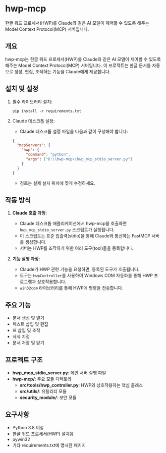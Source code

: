 # hwp-mcp

한글 워드 프로세서(HWP)를 Claude와 같은 AI 모델이 제어할 수 있도록 해주는 Model Context Protocol(MCP) 서버입니다.

## 개요

hwp-mcp는 한글 워드 프로세서(HWP)를 Claude와 같은 AI 모델이 제어할 수 있도록 해주는 Model Context Protocol(MCP) 서버입니다. 이 프로젝트는 한글 문서를 자동으로 생성, 편집, 조작하는 기능을 Claude에게 제공합니다.

## 설치 및 설정

1. 필수 라이브러리 설치:
   ```
   pip install -r requirements.txt
   ```

2. Claude 데스크톱 설정:
   - Claude 데스크톱 설정 파일을 다음과 같이 구성해야 합니다:
   ```json
   {
     "mcpServers": {
       "hwp": {
         "command": "python",
         "args": ["D:\\hwp-mcp\\hwp_mcp_stdio_server.py"]
       }
     }
   }
   ```
   - 경로는 실제 설치 위치에 맞게 수정하세요.

## 작동 방식

1. **Claude 호출 과정**:
   - Claude 데스크톱 애플리케이션에서 hwp-mcp를 호출하면 `hwp_mcp_stdio_server.py` 스크립트가 실행됩니다.
   - 이 스크립트는 표준 입출력(stdio)을 통해 Claude와 통신하는 FastMCP 서버를 생성합니다.
   - 서버는 HWP를 조작하기 위한 여러 도구(tool)들을 등록합니다.

2. **기능 실행 과정**:
   - Claude가 HWP 관련 기능을 요청하면, 등록된 도구가 호출됩니다.
   - 도구는 `HwpController`를 사용하여 Windows COM 자동화를 통해 HWP 프로그램과 상호작용합니다.
   - `win32com` 라이브러리를 통해 HWP에 명령을 전송합니다.

## 주요 기능

- 문서 생성 및 열기
- 텍스트 삽입 및 편집
- 표 삽입 및 조작
- 서식 지정
- 문서 저장 및 닫기

## 프로젝트 구조

- **hwp_mcp_stdio_server.py**: 메인 서버 실행 파일
- **hwp-mcp/**: 주요 모듈 디렉토리
  - **src/tools/hwp_controller.py**: HWP와 상호작용하는 핵심 클래스
  - **src/utils/**: 유틸리티 모듈
  - **security_module/**: 보안 모듈

## 요구사항

- Python 3.8 이상
- 한글 워드 프로세서(HWP) 설치됨
- pywin32
- 기타 requirements.txt에 명시된 패키지 
